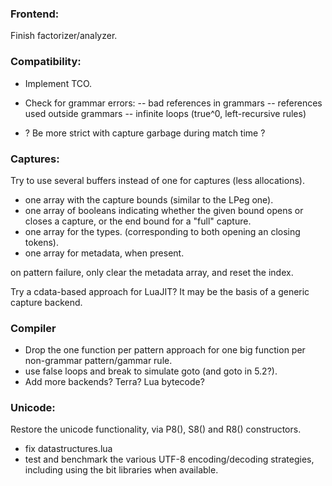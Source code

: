 ### Frontend:

Finish factorizer/analyzer.

### Compatibility:

- Implement TCO.

- Check for grammar errors:
-- bad references in grammars
-- references used outside grammars
-- infinite loops (true^0, left-recursive rules)

- ? Be more strict with capture garbage during match time ?

### Captures:

Try to use several buffers instead of one for captures (less allocations).

- one array with the capture bounds (similar to the LPeg one). 
- one array of booleans indicating whether the given bound opens or closes a capture, or the end bound for a "full" capture.
- one array for the types. (corresponding to both opening an closing tokens).
- one array for metadata, when present.

on pattern failure, only clear the metadata array, and reset the index.

Try a cdata-based approach for LuaJIT? It may be the basis of a generic capture backend.

### Compiler

- Drop the one function per pattern approach for one big function per non-grammar pattern/gammar rule.
- use false loops and break to simulate goto (and goto in 5.2?).
- Add more backends? Terra? Lua bytecode?

### Unicode:

Restore the unicode functionality, via P8(), S8() and R8() constructors.

- fix datastructures.lua
- test and benchmark the various UTF-8 encoding/decoding strategies, including using the bit libraries when available.